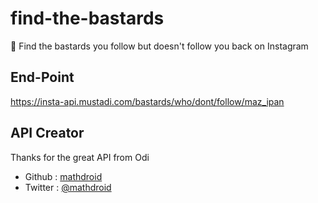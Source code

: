 # find-the-bastards
👊 Find the bastards you follow but doesn't follow you back on Instagram

## End-Point

https://insta-api.mustadi.com/bastards/who/dont/follow/maz_ipan

## API Creator

Thanks for the great API from Odi 
+ Github : [mathdroid](https://github.com/mathdroid)
+ Twitter : [@mathdroid](https://twitter.com/mathdroid)


